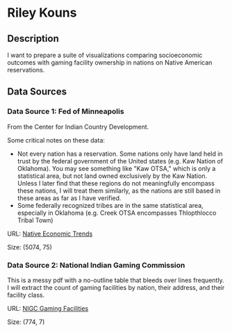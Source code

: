 # Riley Kouns

## Description

I want to prepare a suite of visualizations comparing socioeconomic outcomes with gaming facility ownership in nations on Native American reservations.

## Data Sources

### Data Source 1: Fed of Minneapolis

From the Center for Indian Country Development.

Some critical notes on these data:
* Not every nation has a reservation. Some nations only have land held in trust by the federal government of the United states (e.g. Kaw Nation of Oklahoma). You may see something like "Kaw OTSA," which is only a statistical area, but not land owned exclusively by the Kaw Nation. Unless I later find that these regions do not meaningfully encompass these nations, I will treat them similarly, as the nations are still based in these areas as far as I have verified.
* Some federally recognized tribes are in the same statistical area, especially in Oklahoma (e.g. Creek OTSA encompasses Thlopthlocco Tribal Town)

URL: [Native Economic Trends](https://www.minneapolisfed.org/indiancountry/resources/native-economic-trends)

Size: (5074, 75)


### Data Source 2: National Indian Gaming Commission

This is a messy pdf with a no-outline table that bleeds over lines frequently. I will extract the count of gaming facilities by nation, their address, and their facility class.

URL: [NIGC Gaming Facilities](https://www.nigc.gov/map/)

Size: (774, 7)
